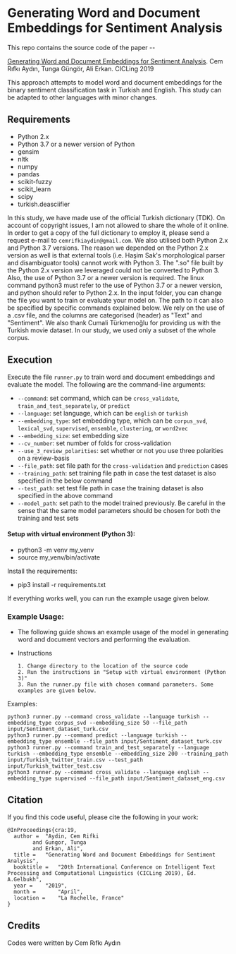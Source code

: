 # Generating Word and Document Embeddings for Sentiment Analysis
This repo contains the source code of the paper --

[Generating Word and Document Embeddings for Sentiment Analysis](https://www.google.com/url?sa=t&rct=j&q=&esrc=s&source=web&cd=&ved=2ahUKEwiK8bSAotDsAhXyh4sKHSrZB-EQFjABegQIARAC&url=https%3A%2F%2Fwww.cmpe.boun.edu.tr%2F~gungort%2Fpapers%2FGenerating%2520Word%2520and%2520Document%2520Embeddings%2520for%2520Sentiment%2520Analysis.pdf&usg=AOvVaw3KaXHe7J0caSq1QdTsUcVU).
Cem Rıfkı Aydın, Tunga Güngör, Ali Erkan. CICLing 2019

This approach attempts to model word and document embeddings for the binary sentiment classification task in Turkish and English. This study can be adapted to other languages with minor changes.

## Requirements

- Python 2.x
- Python 3.7 or a newer version of Python
- gensim
- nltk
- numpy
- pandas
- scikit-fuzzy
- scikit_learn
- scipy
- turkish.deasciifier

In this study, we have made use of the official Turkish dictionary (TDK). On account of copyright issues, I am not allowed to share the whole of it online. In order to get a copy of the full dictionary to employ it, please send a request e-mail to `cemrifkiaydin@gmail.com`. 
We also utilised both Python 2.x and Python 3.7 versions. The reason we depended on the Python 2.x version as well is that external tools (i.e. Haşim Sak's morphological parser and disambiguator tools) cannot work with Python 3. The ".so" file built by the Python 2.x version we leveraged could not be converted to Python 3. Also, the use of Python 3.7 or a newer version is required. The linux command python3 must refer to the use of Python 3.7 or a newer version, and python should refer to Python 2.x.
In the input folder, you can change the file you want to train or evaluate your model on. The path to it can also be specified by specific commands explained below. We rely on the use of a .csv file, and the columns are categorised (header) as "Text" and "Sentiment". 
We also thank Cumali Türkmenoğlu for providing us with the Turkish movie dataset. In our study, we used only a subset of the whole corpus.

## Execution

Execute the file `runner.py` to train word and document embeddings and evaluate the model.
The following are the command-line arguments:
- `--command`: set command, which can be `cross_validate`, `train_and_test_separately`, or `predict`
- `--language`: set language, which can be `english` or `turkish`
- `--embedding_type`: set embedding type, which can be `corpus_svd`, `lexical_svd`, `supervised`, `ensemble`, `clustering`, or `word2vec`
- `--embedding_size`: set embedding size
- `--cv_number`: set number of folds for cross-validation
- `--use_3_review_polarities`: set whether or not you use three polarities on a review-basis
- `--file_path`: set file path for the `cross-validation` and `prediction` cases
- `--training_path`: set training file path in case the test dataset is also specified in the below command
- `--test_path`: set test file path in case the training dataset is also specified in the above command
- `--model_path`: set path to the model trained previously. Be careful in the sense that the same model parameters should be chosen for both the training and test sets

#### Setup with virtual environment (Python 3):
-  python3 -m venv my_venv
-  source my_venv/bin/activate

Install the requirements:
-  pip3 install -r requirements.txt

If everything works well, you can run the example usage given below.

### Example Usage:
- The following guide shows an example usage of the model in generating word and document vectors and performing the evaluation.
- Instructions
      
      1. Change directory to the location of the source code
      2. Run the instructions in "Setup with virtual environment (Python 3)"
      3. Run the runner.py file with chosen command parameters. Some examples are given below.

Examples:
```
python3 runner.py --command cross_validate --language turkish --embedding_type corpus_svd --embedding_size 50 --file_path input/Sentiment_dataset_turk.csv
python3 runner.py --command predict --language turkish --embedding_type ensemble --file_path input/Sentiment_dataset_turk.csv
python3 runner.py --command train_and_test_separately --language turkish --embedding_type ensemble --embedding_size 200 --training_path input/Turkish_twitter_train.csv --test_path input/Turkish_twitter_test.csv
python3 runner.py --command cross_validate --language english --embedding_type supervised --file_path input/Sentiment_dataset_eng.csv
```
## Citation
If you find this code useful, please cite the following in your work:
```
@InProceedings{cra:19,
  author = 	"Aydin, Cem Rifki
		and Gungor, Tunga
		and Erkan, Ali",
  title = 	"Generating Word and Document Embeddings for Sentiment Analysis",
  booktitle = 	"20th International Conference on Intelligent Text Processing and Computational Linguistics (CICLing 2019), Ed. A.Gelbukh",
  year = 	"2019",
  month =       "April",
  location = 	"La Rochelle, France"
}
```
## Credits
Codes were written by Cem Rıfkı Aydın
